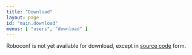 ```yaml
---
title: "Download"
layout: page
id: "main.download"
menus: [ "users", "download" ]
---
```


Roboconf is not yet available for download, except in [source code](sources.html) form.
